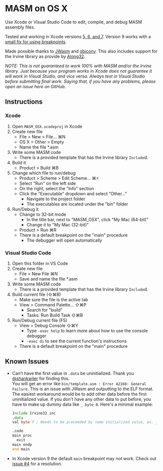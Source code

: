 # MASM on OS X

Use Xcode or Visual Studio Code to edit, compile, and debug MASM assembly files.

Tested and working in Xcode versions [5, 6, and 7](https://github.com/janka102/MASM_OSX/issues/1). Version 9 works with a [small fix for using breakpoints](https://github.com/janka102/MASM_OSX/issues/4).

Made possible thanks to [JWasm](https://github.com/JWasm/JWasm) and [objconv](https://github.com/vertis/objconv). This also includes support for the Irvine library as provide by [Along32](http://sourceforge.net/projects/along32).

*NOTE: This is not guaranteed to work 100% with MASM and/or the Irvine library. Just because your program works in Xcode does not guarantee it will work in Visual Studio, and vice versa. Always test in Visual Studio before submitting final work. Saying that, if you have any problems, please open an issue here on GitHub.*

## Instructions

### Xcode

1. Open `MASM_OSX.xcodeproj` in Xcode
2. Create new file
    - File > New > File... ⌘N
    - OS X > Other > Empty
    - Name the file *.asm
3. Write some MASM code
    - There is a provided template that has the Irvine library `Include`d.
4. Build it
    - Product > Build ⌘B
5. Change which file to run/debug
    - Product > Scheme > Edit Scheme... ⌘<
    - Select "Run" on the left side
    - On the right, select the "Info" section
    - Click the "Executable" dropdown and select "Other..."
        - Navigate to the project folder
        - The executables are located under the "bin" folder
6. Run/Debug it
    - Change to 32-bit mode
        - In the title bar, next to "MASM_OSX", click "My Mac (64-bit)"
        - Change it to "My Mac (32-bit)"
    - Product > Run ⌘R
    - There is a default breakpoint on the "main" procedure
        - The debugger will open automatically

### Visual Studio Code

1. Open this folder in VS Code
2. Create new file
    - File > New File ⌘N
    - Save and name the file *.asm
3. Write some MASM code
    - There is a provided template that has the Irvine library `Include`d.
4. Build current file (⇧⌘B)
    - Make sure the file is the active tab
    - View > Command Palette... ⇧⌘P
        - Search for "build"
        - Tasks: Run Build Task ⇧⌘B
6. Run/Debug current file (F5)
    - View > Debug Console ⇧⌘Y
        - Type `-exec help` to learn more about how to use the console debugger
        - `-exec di` to see the current function's instructions
    - There is a default breakpoint on the "main" procedure

## Known Issues

- Can't have the first value in `.data` be uninitialized. Thank you [@shankwiler](https://github.com/shankwiler) for finding this.  
    You will get an error like `bin/template.asm : Error A2168: General Failure`. This is an issue with JWasm and outputting to the ELF format. The easiest workaround would be to add other data before the first uninitialized value. If you don't have any other data to put before, you have to make up dummy data like `_ byte 0`. Here's a minimal example:
    ```asm
    Include Irvine32.inc
    .data
    val byte ? ; Needs to be preceeded by some initialized value, ex. _ byte 0

    .code
    main proc
      exit
    main endp
    end main
    ```
- In Xcode version 9 the default `main` breakpoint may not work. Check out [issue #4](https://github.com/janka102/MASM_OSX/issues/4) for a resolution.
